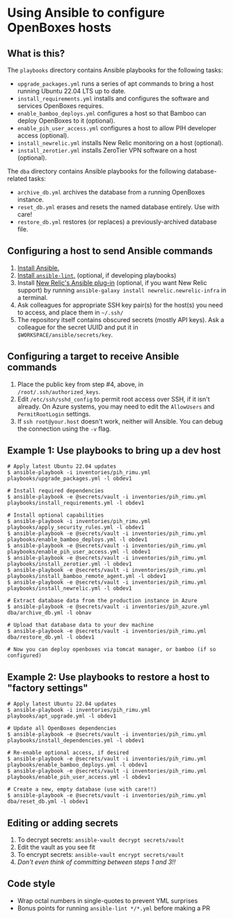 # Using Ansible to configure OpenBoxes hosts

## What is this?

The `playbooks` directory contains Ansible playbooks for the following tasks:

- `upgrade_packages.yml` runs a series of apt commands to bring a host running Ubuntu 22.04 LTS up to date.
- `install_requirements.yml` installs and configures the software and services OpenBoxes requires.
- `enable_bamboo_deploys.yml` configures a host so that Bamboo can deploy OpenBoxes to it (optional).
- `enable_pih_user_access.yml` configures a host to allow PIH developer access (optional).
- `install_newrelic.yml` installs New Relic monitoring on a host (optional).
- `install_zerotier.yml` installs ZeroTier VPN software on a host (optional).

The `dba` directory contains Ansible playbooks for the following database-related tasks:

- `archive_db.yml` archives the database from a running OpenBoxes instance.
- `reset_db.yml` erases and resets the named database entirely. Use with care!
- `restore_db.yml` restores (or replaces) a previously-archived database file.

## Configuring a host to send Ansible commands

1. [Install Ansible.](https://docs.ansible.com/ansible/latest/installation_guide/intro_installation.html)
2. [Install `ansible-lint`.](https://ansible-lint.readthedocs.io) (optional, if developing playbooks)
3. Install [New Relic's Ansible plug-in](https://docs.newrelic.com/docs/infrastructure/install-infrastructure-agent/config-management-tools/configure-infrastructure-agent-using-ansible/) (optional, if you want New Relic support) by running `ansible-galaxy install newrelic.newrelic-infra` in a terminal.
4. Ask colleagues for appropriate SSH key pair(s) for the host(s) you need to access, and place them in `~/.ssh/`
5. The repository itself contains obscured secrets (mostly API keys). Ask a colleague for the secret UUID and put it in `$WORKSPACE/ansible/secrets/key`.

## Configuring a target to receive Ansible commands

1. Place the public key from step #4, above, in `/root/.ssh/authorized_keys`.
2. Edit `/etc/ssh/sshd_config` to permit root access over SSH, if it isn't already. On Azure systems, you may need to edit the `AllowUsers` and `PermitRootLogin` settings.
3. If `ssh root@your.host` doesn't work, neither will Ansible. You can debug the connection using the `-v` flag.

## Example 1: Use playbooks to bring up a dev host

```
# Apply latest Ubuntu 22.04 updates
$ ansible-playbook -i inventories/pih_rimu.yml playbooks/upgrade_packages.yml -l obdev1

# Install required dependencies
$ ansible-playbook -e @secrets/vault -i inventories/pih_rimu.yml playbooks/install_requirements.yml -l obdev1

# Install optional capabilities
$ ansible-playbook -i inventories/pih_rimu.yml playbooks/apply_security_rules.yml -l obdev1
$ ansible-playbook -e @secrets/vault -i inventories/pih_rimu.yml playbooks/enable_bamboo_deploys.yml -l obdev1
$ ansible-playbook -e @secrets/vault -i inventories/pih_rimu.yml playbooks/enable_pih_user_access.yml -l obdev1
$ ansible-playbook -e @secrets/vault -i inventories/pih_rimu.yml playbooks/install_zerotier.yml -l obdev1
$ ansible-playbook -e @secrets/vault -i inventories/pih_rimu.yml playbooks/install_bamboo_remote_agent.yml -l obdev1
$ ansible-playbook -e @secrets/vault -i inventories/pih_rimu.yml playbooks/install_newrelic.yml -l obdev1

# Extract database data from the production instance in Azure
$ ansible-playbook -e @secrets/vault -i inventories/pih_azure.yml dba/archive_db.yml -l obnav

# Upload that database data to your dev machine
$ ansible-playbook -e @secrets/vault -i inventories/pih_rimu.yml dba/restore_db.yml -l obdev1

# Now you can deploy openboxes via tomcat manager, or bamboo (if so configured)
```

## Example 2: Use playbooks to restore a host to "factory settings"

```
# Apply latest Ubuntu 22.04 updates
$ ansible-playbook -i inventories/pih_rimu.yml playbooks/apt_upgrade.yml -l obdev1

# Update all OpenBoxes dependencies
$ ansible-playbook -e @secrets/vault -i inventories/pih_rimu.yml playbooks/install_dependencies.yml -l obdev1

# Re-enable optional access, if desired
$ ansible-playbook -e @secrets/vault -i inventories/pih_rimu.yml playbooks/enable_bamboo_deploys.yml -l obdev1
$ ansible-playbook -e @secrets/vault -i inventories/pih_rimu.yml playbooks/enable_pih_user_access.yml -l obdev1

# Create a new, empty database (use with care!!)
$ ansible-playbook -e @secrets/vault -i inventories/pih_rimu.yml dba/reset_db.yml -l obdev1
```

## Editing or adding secrets

1. To decrypt secrets: `ansible-vault decrypt secrets/vault`
2. Edit the vault as you see fit
3. To encrypt secrets: `ansible-vault encrypt secrets/vault`
4. _Don't even think of committing between steps 1 and 3!!_

## Code style

- Wrap octal numbers in single-quotes to prevent YML surprises
- Bonus points for running `ansible-lint */*.yml` before making a PR
